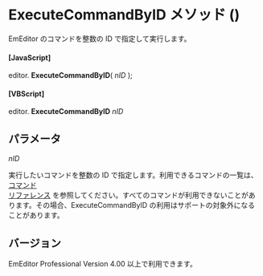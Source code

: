 # ExecuteCommandByID メソッド ()

EmEditor のコマンドを整数の ID で指定して実行します。

#### \[JavaScript\]

editor. **ExecuteCommandByID**( _nID_ );

#### \[VBScript\]

editor. **ExecuteCommandByID** _nID_

## パラメータ

_nID_

実行したいコマンドを整数の ID で指定します。利用できるコマンドの一覧は、 [コマンド \
リファレンス](../../cmd/index) を参照してください。すべてのコマンドが利用できないことがあります。その場合、ExecuteCommandByID の利用はサポートの対象外になることがあります。

## バージョン

EmEditor Professional Version 4.00 以上で利用できます。